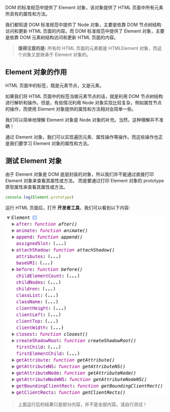 DOM 的标准规范中提供了 Element 对象，该对象提供了 HTML 页面中所有元素所具有的属性和方法。

我们都知道 DOM 标准规范中提供了 Node 对象，主要是依靠 DOM 节点树结构访问和更新 HTML 页面的内容。而 DOM 标准规范中提供了 Element 对象，主要是依靠 DOM 元素树结构访问和更新 HTML 页面的内容。

> **值得注意的是:** 所有的 HTML 页面的元素都是 HTMLElement 对象，而这个对象又是继承于 Element 对象的。

## Element 对象的作用

HTML 页面中的标签，既是元素节点，又是元素。

如果我们将 HTML 页面中的标签当做元素节点的话，就是利用 DOM 节点树结构进行解析和操作。但是，有些情况利用 Node 对象实现比较复杂，例如属性节点的操作，而使用 Element 对象提供的属性和方法相对会简单一些。

我们可以简单地理解 Element 对象是 Node 对象的补充。当然，这种理解并不准确！

通过 Element 对象，我们可以实现遍历元素、属性操作等操作。而这些操作也正是我们要学习 Element 对象的属性和方法。

## 测试 Element 对象

由于 Element 对象是 DOM 底层封装的对象，所以我们并不能通过直接打印 Element 对象来查看其属性或方法。
而是要通过打印 Element 对象的 prototype 原型属性来查看其属性或方法。

```javascript
console.log(Element.prototype)
```

运行 HTML 页面后，打开 **开发者工具**，我们可以看到以下内容:

![](images/chapter4/01.png)

> 上面运行后的结果只是部分内容，并不是全部内容。请自行测试！

